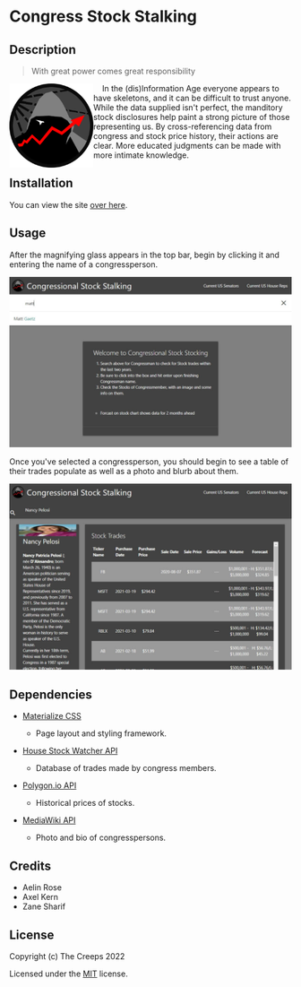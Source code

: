 # Congress Stock Stalking

## Description

> With great power comes great responsibility

<img align="left" width="150" height="150" src="assets/img/StockStalk.png">&nbsp;&nbsp;&nbsp;&nbsp;In the (dis)Information Age everyone appears to have skeletons, and it can be difficult to trust anyone. While the data supplied isn't perfect, the manditory stock disclosures help paint a strong picture of those representing us. By cross-referencing data from congress and stock price history, their actions are clear. More educated judgments can be made with more intimate knowledge.

## Installation

You can view the site [over here](https://axeljk.github.io/congress-stock-stalking).

## Usage

After the magnifying glass appears in the top bar, begin by clicking it and entering the name of a congressperson.

![Search screenshot](assets/img/screenshot_01.jpg)

Once you've selected a congressperson, you should begin to see a table of their trades populate as well as a photo and blurb about them.

![data table screenshot](assets/img/screenshot_02.jpg)

## Dependencies

* [Materialize CSS](https://materializecss.com/)

	* Page layout and styling framework.

* [House Stock Watcher API](https://housestockwatcher.com/api)

	* Database of trades made by congress members.

* [Polygon.io API](https://polygon.io/)

	* Historical prices of stocks.

* [MediaWiki API](https://www.mediawiki.org/wiki/API:Main_page)

	* Photo and bio of congresspersons.

## Credits

- Aelin Rose
- Axel Kern
- Zane Sharif

## License

Copyright (c) The Creeps 2022

Licensed under the [MIT](license) license.